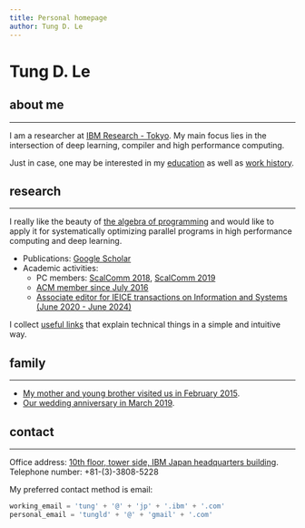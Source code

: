 ```yaml
---
title: Personal homepage
author: Tung D. Le
---
```


# Tung D. Le
 
## about me
___________

I am a researcher at [IBM Research - Tokyo](http://www.research.ibm.com/labs/tokyo). My main focus lies
in the intersection of deep learning, compiler and high performance computing.

Just in case, one may be interested in my [education](education.md) as well as [work history](work-history.md).

## research
___________
I really like the beauty of [the algebra of programming](https://www.amazon.com/Algebra-Programming-Prentice-hall-International-Computer/dp/013507245X)
and would like to apply it for systematically optimizing parallel programs in high performance computing and deep learning.

- Publications: [Google Scholar](https://scholar.google.co.jp/citations?user%3DuuV9qHcAAAAJ&hl%3Den)
- Academic activities:
    - PC members: [ScalComm 2018](http://www.smart-world.org/2018/scalcom/), [ScalComm 2019](http://www.smart-world.org/2019/scalcom/)
    - [ACM member since July 2016](https://dl.acm.org/author_page.cfm?id=84758683357)
    - [Associate editor for IEICE transactions on Information and Systems (June 2020 - June 2024)](https://search.ieice.org/bin/editorial_board.php?lang=ed)

I collect [useful links](useful-links.md) that explain technical things in a simple and intuitive way.

## family
_________
- [My mother and young brother visited us in February 2015](assets/images/2015-February.jpeg).
- [Our wedding anniversary in March 2019](assets/images/2019-family.jpg).

## contact
__________
Office address: [10th floor, tower side, IBM Japan headquarters building](https://goo.gl/maps/mYFiyX95DBXEELrLA).
Telephone number: +81-(3)-3808-5228

My preferred contact method is email:

```python
working_email = 'tung' + '@' + 'jp' + '.ibm' + '.com'
personal_email = 'tungld' + '@' + 'gmail' + '.com'
```
